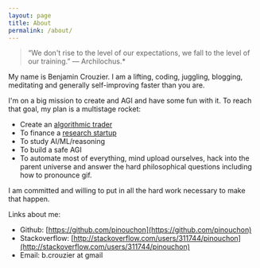 ```yaml
---
layout: page
title: About
permalink: /about/
---
```


> “We don't rise to the level of our expectations, we fall to the 
level of our training.” ― Archilochus.* 

My name is Benjamin Crouzier. I am a lifting, coding, juggling, blogging, meditating 
and generally self-improving faster than you are.

I'm on a big mission to create and AGI and have some fun with it. To reach that goal, my plan is
a multistage rocket:

 - Create an [algorithmic trader](https://github.com/tufa)
 - To finance a [research startup](http://tufa.ai)
 - To study AI/ML/reasoning
 - To build a safe AGI
 - To automate most of everything, mind upload ourselves, hack into the parent universe and 
   answer the hard philosophical questions including how to pronounce gif. 
   
I am committed and willing to put in all the hard work necessary to make that happen.

Links about me: 

 - Github: [https://github.com/pinouchon](https://github.com/pinouchon)
 - Stackoverflow: [http://stackoverflow.com/users/311744/pinouchon](http://stackoverflow.com/users/311744/pinouchon)
 - Email: b.crouzier at gmail